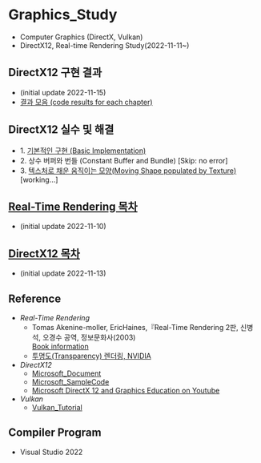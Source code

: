 # Graphics_Study
- Computer Graphics (DirectX, Vulkan)
- DirectX12, Real-time Rendering Study(2022-11-11~)

## DirectX12 구현 결과
- (initial update 2022-11-15)
- [결과 모음 (code results for each chapter)](https://github.com/mKangSH/Graphics_Study/blob/main/DirectX/Implementation/README.md)

## DirectX12 실수 및 해결
- 1\. [기본적인 구현 (Basic Implementation)](https://github.com/mKangSH/Graphics_Study/tree/main/DirectX/Implementation/Result%20and%20Error/1.%20Basic%20Implementation)
- 2\. 상수 버퍼와 번들 (Constant Buffer and Bundle) [Skip: no error]
- 3\. [텍스처로 채운 움직이는 모양(Moving Shape populated by Texture)](https://github.com/mKangSH/Graphics_Study/tree/main/DirectX/Implementation/Result%20and%20Error/3.%20Moving%20Shape%20Populated%20by%20Texture)    
    [working...]   

## [Real-Time Rendering 목차](https://github.com/mKangSH/Graphics_Study/blob/main/Real-Time%20Rendering/README.md)
- (initial update 2022-11-10)
    
## [DirectX12 목차](https://github.com/mKangSH/Graphics_Study/blob/main/DirectX/MSDocs%20Summary/README.md)
- (initial update 2022-11-13)

## Reference
- _Real-Time Rendering_    
    - Tomas Akenine-moller, EricHaines,『Real-Time Rendering 2판, 신병석, 오경수 공역, 정보문화사(2003)   
    [Book information](https://www.aladin.co.kr/shop/wproduct.aspx?ItemId=440471)
    - [투명도(Transparency) 렌더링, NVIDIA](https://developer.nvidia.com/content/transparency-or-translucency-rendering)
- _DirectX12_   
    - [Microsoft_Document](https://learn.microsoft.com/ko-kr/windows/win32/direct3d12/directx-12-programming-guide)   
    - [Microsoft_SampleCode](https://github.com/Microsoft/DirectX-Graphics-Samples)
    - [Microsoft DirectX 12 and Graphics Education on Youtube](https://www.youtube.com/channel/UCiaX2B8XiXR70jaN7NK-FpA)
- _Vulkan_   
    - [Vulkan_Tutorial](https://vulkan-tutorial.com/)

## Compiler Program
- Visual Studio 2022
